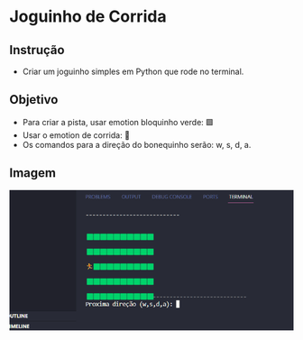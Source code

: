 # Joguinho de Corrida

## Instrução

- Criar um joguinho simples em Python que rode no terminal.

## Objetivo

- Para criar a pista, usar emotion bloquinho verde: 🟩
- Usar o emotion de corrida: 🏃
- Os comandos para a direção do bonequinho serão: w, s, d, a.

## Imagem

<img src="/assets/img/joguinho_run_python.png">
